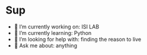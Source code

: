 
# Sup

- 🔭 I’m currently working on: ISI LAB
- 🌱 I’m currently learning: Python
- 🤔 I’m looking for help with: finding the reason to live
- 💬 Ask me about: anything
